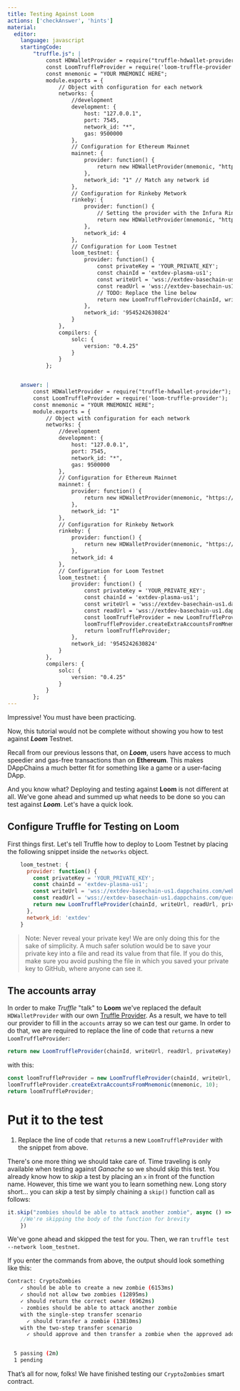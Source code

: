 ```yaml
---
title: Testing Against Loom
actions: ['checkAnswer', 'hints']
material:
  editor:
    language: javascript
    startingCode:
        "truffle.js": |
            const HDWalletProvider = require("truffle-hdwallet-provider");
            const LoomTruffleProvider = require('loom-truffle-provider');
            const mnemonic = "YOUR MNEMONIC HERE";
            module.exports = {
                // Object with configuration for each network
                networks: {
                    //development
                    development: {
                        host: "127.0.0.1",
                        port: 7545,
                        network_id: "*",
                        gas: 9500000
                    },
                    // Configuration for Ethereum Mainnet
                    mainnet: {
                        provider: function() {
                            return new HDWalletProvider(mnemonic, "https://mainnet.infura.io/v3/<YOUR_INFURA_API_KEY>")
                        },
                        network_id: "1" // Match any network id
                    },
                    // Configuration for Rinkeby Metwork
                    rinkeby: {
                        provider: function() {
                            // Setting the provider with the Infura Rinkeby address and Token
                            return new HDWalletProvider(mnemonic, "https://rinkeby.infura.io/v3/<YOUR_INFURA_API_KEY>")
                        },
                        network_id: 4
                    },
                    // Configuration for Loom Testnet
                    loom_testnet: {
                        provider: function() {
                            const privateKey = 'YOUR_PRIVATE_KEY';
                            const chainId = 'extdev-plasma-us1';
                            const writeUrl = 'wss://extdev-basechain-us1.dappchains.com/websocket';
                            const readUrl = 'wss://extdev-basechain-us1.dappchains.com/queryws';
                            // TODO: Replace the line below
                            return new LoomTruffleProvider(chainId, writeUrl, readUrl, privateKey);
                        },
                        network_id: '9545242630824'
                    }
                },
                compilers: {
                    solc: {
                        version: "0.4.25"
                    }
                }
            };


    answer: |
        const HDWalletProvider = require("truffle-hdwallet-provider");
        const LoomTruffleProvider = require('loom-truffle-provider');
        const mnemonic = "YOUR MNEMONIC HERE";
        module.exports = {
            // Object with configuration for each network
            networks: {
                //development
                development: {
                    host: "127.0.0.1",
                    port: 7545,
                    network_id: "*",
                    gas: 9500000
                },
                // Configuration for Ethereum Mainnet
                mainnet: {
                    provider: function() {
                        return new HDWalletProvider(mnemonic, "https://mainnet.infura.io/v3/<YOUR_INFURA_API_KEY>")
                    },
                    network_id: "1"
                },
                // Configuration for Rinkeby Network
                rinkeby: {
                    provider: function() {
                        return new HDWalletProvider(mnemonic, "https://rinkeby.infura.io/v3/<YOUR_INFURA_API_KEY>")
                    },
                    network_id: 4
                },
                // Configuration for Loom Testnet
                loom_testnet: {
                    provider: function() {
                        const privateKey = 'YOUR_PRIVATE_KEY';
                        const chainId = 'extdev-plasma-us1';
                        const writeUrl = 'wss://extdev-basechain-us1.dappchains.com/websocket';
                        const readUrl = 'wss://extdev-basechain-us1.dappchains.com/queryws';
                        const loomTruffleProvider = new LoomTruffleProvider(chainId, writeUrl, readUrl, privateKey);
                        loomTruffleProvider.createExtraAccountsFromMnemonic(mnemonic, 10);
                        return loomTruffleProvider;
                    },
                    network_id: '9545242630824'
                }
            },
            compilers: {
                solc: {
                    version: "0.4.25"
                }
            }
        };
---
```


Impressive! You must have been practicing.

Now, this tutorial would not be complete without showing you how to test against ***Loom*** Testnet.

Recall from our previous lessons that, on  ***Loom***, users have access to much speedier and gas-free transactions than on **Ethereum**. This makes DAppChains a much better fit for something like a game or a user-facing DApp.

And you know what? Deploying and testing against **Loom** is not different at all. We've gone ahead and summed up what needs to be done so you can test against ***Loom***. Let's have a quick look.

## Configure Truffle for Testing on **Loom**

First things first. Let's tell Truffle how to deploy to Loom Testnet by placing the following snippet inside the `networks` object.

```javascript
    loom_testnet: {
      provider: function() {
        const privateKey = 'YOUR_PRIVATE_KEY';
        const chainId = 'extdev-plasma-us1';
        const writeUrl = 'wss://extdev-basechain-us1.dappchains.com/websocket';
        const readUrl = 'wss://extdev-basechain-us1.dappchains.com/queryws';
        return new LoomTruffleProvider(chainId, writeUrl, readUrl, privateKey);
      },
      network_id: 'extdev'
    }
```

>Note: Never reveal your private key! We are only doing this for the sake of simplicity. A much safer solution would be to save your private key into a file and read its value from that file. If you do this, make sure you avoid pushing the file in which you saved your private key to GitHub, where anyone can see it.

## The accounts array

In order to make _Truffle_ "talk" to **Loom** we've replaced the default `HDWalletProvider` with our own <a href="https://github.com/loomnetwork/loom-truffle-provider" target=_blank>Truffle Provider</a>. As a result, we have to tell our provider to fill in the `accounts` array so we can test our game. In order to do that, we are required to replace the line of code that `return`s a new `LoomTruffleProvider`:

```javascript
return new LoomTruffleProvider(chainId, writeUrl, readUrl, privateKey)
```

 with this:

```javascript
const loomTruffleProvider = new LoomTruffleProvider(chainId, writeUrl, readUrl, privateKey);
loomTruffleProvider.createExtraAccountsFromMnemonic(mnemonic, 10);
return loomTruffleProvider;
```

# Put it to the test

1.  Replace the line of code that `return`s a new `LoomTruffleProvider` with the snippet from above.


There's one more thing we should take care of. Time traveling is only available when testing against _Ganache_ so we should skip this test. You already know how to _skip_ a test by placing an `x` in front of the function name. However, this time we want you to learn something new. Long story short... you can _skip_ a test by simply chaining a `skip()` function call as follows:

```javascript
it.skip("zombies should be able to attack another zombie", async () => {
    //We're skipping the body of the function for brevity
    })
```

We've gone ahead and skipped the test for you. Then, we ran `truffle test --network loom_testnet`.

If you enter the commands from above, the output should look something like this:

```bash
Contract: CryptoZombies
    ✓ should be able to create a new zombie (6153ms)
    ✓ should not allow two zombies (12895ms)
    ✓ should return the correct owner (6962ms)
    - zombies should be able to attack another zombie
    with the single-step transfer scenario
      ✓ should transfer a zombie (13810ms)
    with the two-step transfer scenario
      ✓ should approve and then transfer a zombie when the approved address calls transferFrom (22388ms)


  5 passing (2m)
  1 pending
  ```

That’s all for now, folks! We have finished testing our `CryptoZombies` smart contract.
